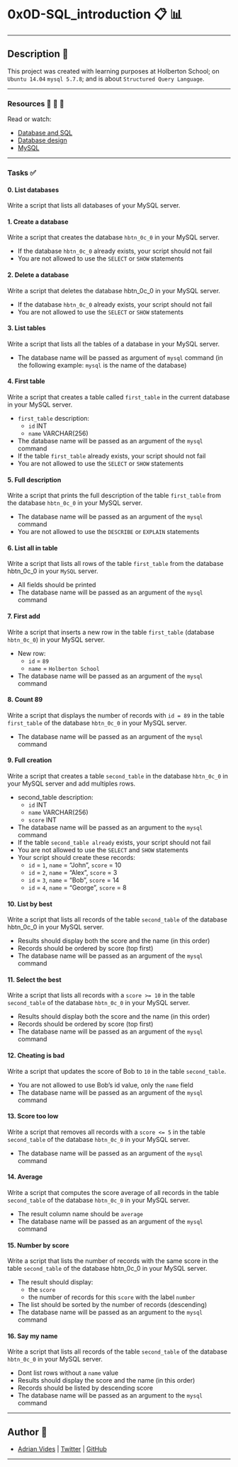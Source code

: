 # 0x0D-SQL_introduction :clipboard: :bar_chart:
---

## Description :newspaper:
This project was created with learning purposes at Holberton School; on `Ubuntu 14.04` `mysql 5.7.8`; and is about `Structured Query Language`.

---

### Resources :blue_book: :orange_book: :green_book:
Read or watch:
- [Database and SQL](https://www.digitalocean.com/community/tutorials/a-basic-mysql-tutorial)
- [Database design](https://web.csulb.edu/colleges/coe/cecs/dbdesign/dbdesign.php?page=intro.html)
- [MySQL](https://dev.mysql.com/doc/refman/5.7/en/sql-statements.html)

---

### Tasks :white_check_mark:

#### 0. List databases
Write a script that lists all databases of your MySQL server.

#### 1. Create a database
Write a script that creates the database `hbtn_0c_0` in your MySQL server.
- If the database `hbtn_0c_0` already exists, your script should not fail
- You are not allowed to use the `SELECT` or `SHOW` statements

#### 2. Delete a database
Write a script that deletes the database hbtn_0c_0 in your MySQL server.
- If the database `hbtn_0c_0` already exists, your script should not fail
- You are not allowed to use the `SELECT` or `SHOW` statements

#### 3. List tables
Write a script that lists all the tables of a database in your MySQL server.
- The database name will be passed as argument of `mysql` command (in the following example: `mysql` is the name of the database)

#### 4. First table
Write a script that creates a table called `first_table` in the current database in your MySQL server.
- `first_table` description:
  - `id` INT
  - `name` VARCHAR(256)
- The database name will be passed as an argument of the `mysql` command
- If the table `first_table` already exists, your script should not fail
- You are not allowed to use the `SELECT` or `SHOW` statements

#### 5. Full description
Write a script that prints the full description of the table `first_table` from the database `hbtn_0c_0` in your MySQL server.
- The database name will be passed as an argument of the `mysql` command
- You are not allowed to use the `DESCRIBE` or `EXPLAIN` statements

#### 6. List all in table
Write a script that lists all rows of the table `first_table` from the database hbtn_0c_0 in your `MySQL` server.
- All fields should be printed
- The database name will be passed as an argument of the `mysql` command

#### 7. First add
Write a script that inserts a new row in the table `first_table` (database `hbtn_0c_0`) in your MySQL server.
- New row:
  - `id` = `89`
  - `name` = `Holberton School`
- The database name will be passed as an argument of the `mysql` command

#### 8. Count 89
Write a script that displays the number of records with `id = 89` in the table `first_table` of the database `hbtn_0c_0` in your MySQL server.
- The database name will be passed as an argument of the `mysql` command

#### 9. Full creation
Write a script that creates a table `second_table` in the database `hbtn_0c_0` in your MySQL server and add multiples rows.
- second_table description:
  - `id` INT
  - `name` VARCHAR(256)
  - `score` INT
- The database name will be passed as an argument to the `mysql` command
- If the table `second_table already` exists, your script should not fail
- You are not allowed to use the `SELECT` and `SHOW` statements
- Your script should create these records:
  - `id` = `1`, `name` = “John”, `score` = 10
  - `id` = `2`, `name` = “Alex”, `score` = 3
  - `id` = `3`, `name` = “Bob”, `score` = 14
  - `id` = `4`, `name` = “George”, `score` = 8

#### 10. List by best
Write a script that lists all records of the table `second_table` of the database hbtn_0c_0 in your MySQL server.
- Results should display both the score and the name (in this order)
- Records should be ordered by score (top first)
- The database name will be passed as an argument of the `mysql` command

#### 11. Select the best
Write a script that lists all records with a `score >= 10` in the table `second_table` of the database `hbtn_0c_0` in your MySQL server.
- Results should display both the score and the name (in this order)
- Records should be ordered by score (top first)
- The database name will be passed as an argument of the `mysql` command

#### 12. Cheating is bad
Write a script that updates the score of Bob to `10` in the table `second_table`.
- You are not allowed to use Bob’s id value, only the `name` field
- The database name will be passed as an argument of the `mysql` command

#### 13. Score too low
Write a script that removes all records with a `score <= 5` in the table `second_table` of the database `hbtn_0c_0` in your MySQL server.
- The database name will be passed as an argument of the `mysql` command

#### 14. Average
Write a script that computes the score average of all records in the table `second_table` of the database `hbtn_0c_0` in your MySQL server.
- The result column name should be `average`
- The database name will be passed as an argument of the `mysql` command

#### 15. Number by score
Write a script that lists the number of records with the same score in the table `second_table` of the database hbtn_0c_0 in your MySQL server.
- The result should display:
  - the `score`
  - the number of records for this `score` with the label `number`
- The list should be sorted by the number of records (descending)
- The database name will be passed as an argument to the `mysql` command

#### 16. Say my name
Write a script that lists all records of the table `second_table` of the database `hbtn_0c_0` in your MySQL server.
- Dont list rows without a `name` value
- Results should display the score and the name (in this order)
- Records should be listed by descending score
- The database name will be passed as an argument to the `mysql` command

---
## Author :bust_in_silhouette:
- [Adrian Vides] | [Twitter] | [GitHub]



---

[GitHub]: <https://github.com/AdrianVides56>
[Twitter]: <https://twitter.com/termi56661>
[Adrian Vides]: <https://www.linkedin.com/in/adrian-felipe-vides-jimenez-a201401b7> 

